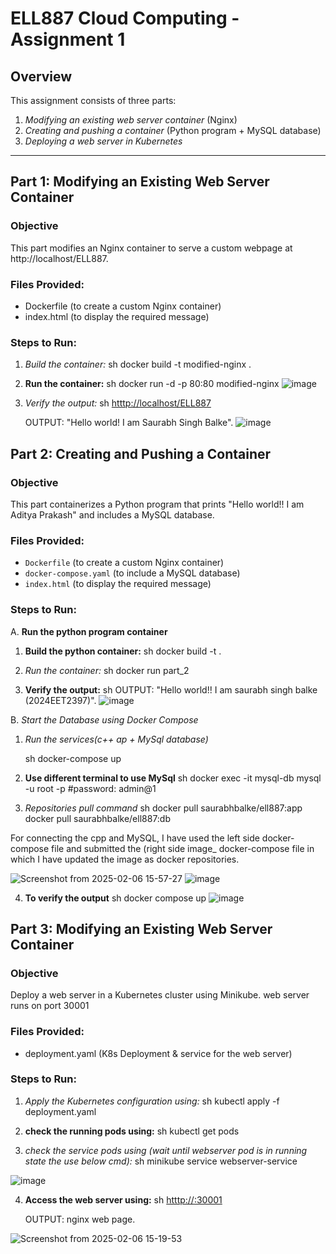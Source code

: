 # ELL887 Cloud Computing - Assignment 1 

## Overview
This assignment consists of three parts:
1. *Modifying an existing web server container* (Nginx)
2. *Creating and pushing a container* (Python program + MySQL database)
3. *Deploying a web server in Kubernetes*
---

## Part 1: Modifying an Existing Web Server Container

### Objective
This part modifies an Nginx container to serve a custom webpage at http://localhost/ELL887.

### Files Provided:
- Dockerfile (to create a custom Nginx container)
- index.html (to display the required message)

### Steps to Run:
1. *Build the container:*
   sh
   docker build -t modified-nginx .

2. **Run the container:**
   sh
   docker run -d -p 80:80 modified-nginx
![image](https://github.com/user-attachments/assets/2e82ec8c-a797-46e3-aea0-8ceee8623b7d)

3. *Verify the output:*
   sh
   [htttp://localhost/ELL887](http://localhost/ELL887)

   OUTPUT: "Hello world! I am Saurabh Singh Balke".
![image](https://github.com/user-attachments/assets/3e8629d2-aacb-4ee6-bbd7-fa8ecfc6ca1e)

   
## Part 2: Creating and Pushing a Container

### Objective
This part containerizes a Python program that prints "Hello world!! I am Aditya Prakash" and includes a MySQL database.

### Files Provided:
- `Dockerfile` (to create a custom Nginx container)
- `docker-compose.yaml` (to include a MySQL database)
- `index.html` (to display the required message)

### Steps to Run:
A. **Run the python program container**
1. **Build the python container:**
   sh
   docker build -t  .

2. *Run the container:*
   sh
   docker run part_2

3. **Verify the output:**
   sh
   OUTPUT: "Hello world!! I am saurabh singh balke (2024EET2397)".
![image](https://github.com/user-attachments/assets/78a262bb-2b73-4c29-8026-48ef21981227)


B. *Start the Database using Docker Compose*
1. *Run the services(c++ ap + MySql database)*
   
   sh
    docker-compose up

2. **Use different terminal to use MySql**
   sh
     docker exec -it mysql-db mysql -u root -p
     #password: admin@1

3. *Repositories pull command*
   sh
    docker pull saurabhbalke/ell887:app 
    docker pull saurabhbalke/ell887:db 


For connecting the cpp and MySQL, I have used the left side docker-compose file and submitted the (right side image_ docker-compose file in which I have updated the image as docker repositories.

![Screenshot from 2025-02-06 15-57-27](https://github.com/user-attachments/assets/5c7db5b3-7915-4a3f-8897-d11ec134f13d) ![image](https://github.com/user-attachments/assets/90c16f5b-500a-40f5-b094-d8163e1bddfd)

4. **To verify the output**
   sh
   docker compose up
![image](https://github.com/user-attachments/assets/a889b770-84ab-4d42-a5c7-4f03477a0eb2)


## Part 3: Modifying an Existing Web Server Container

### Objective
Deploy a web server in a Kubernetes cluster using Minikube. web server runs on port 30001

### Files Provided:
- deployment.yaml (K8s Deployment & service for the web server)

### Steps to Run:
1. *Apply the Kubernetes configuration using:*
   sh
   kubectl apply -f deployment.yaml

2. **check the running pods using:**
   sh
   kubectl get pods
   
3. *check the service pods using (wait until webserver pod is in running state the use below cmd):*
   sh
   minikube service webserver-service

![image](https://github.com/user-attachments/assets/0d000183-f0dd-4119-ab95-52a033d69e52)

4. **Access the web server using:**
   sh
   [htttp://<minikube-ip>:30001](htttp://<minikube-ip>:30001)

   OUTPUT: nginx web page.

![Screenshot from 2025-02-06 15-19-53](https://github.com/user-attachments/assets/bea9ae8d-4378-4470-9f66-b8bd9f9c62e4)
